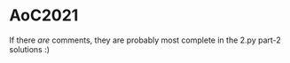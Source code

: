 # AoC2021

If there _are_ comments, they are probably most complete in the 2.py part-2 solutions :)
